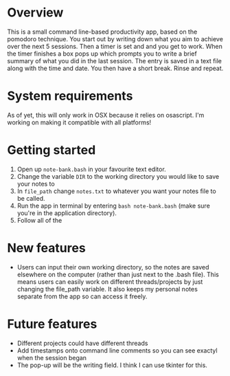 # Overview
This is a small command line-based productivity app, based on the pomodoro technique. You start out by writing down what you aim to achieve over the next 5 sessions. Then a timer is set and and you get to work. When the timer finishes a box pops up which prompts you to write a brief summary of what you did in the last session. The entry is saved in a text file along with the time and date. You then have a short break. Rinse and repeat.

# System requirements
As of yet, this will only work in OSX because it relies on osascript. I'm working on making it compatible with all platforms!

# Getting started
1. Open up `note-bank.bash` in your favourite text editor.
2. Change the variable `DIR` to the working directory you would like to save your notes to
3. In `file_path` change `notes.txt` to whatever you want your notes file to be called.
4. Run the app in terminal by entering `bash note-bank.bash` (make sure you're in the application directory).
5. Follow all of the

# New features
- Users can input their own working directory, so the notes are saved elsewhere on the computer (rather than just next to the .bash file). This means users can easily work on different threads/projects by just changing the file_path variable. It also keeps my personal notes separate from the app so can access it freely.

# Future features
- Different projects could have different threads
- Add timestamps onto command line comments so you can see exactyl when the session began
- The pop-up will be the writing field. I think I can use tkinter for this.
